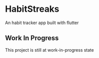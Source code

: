 # HabitStreaks

An habit tracker app built with flutter

## Work In Progress

This project is still at work-in-progress state